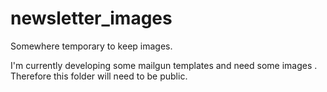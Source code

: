 # newsletter_images
Somewhere temporary to keep images. 

I'm currently developing some mailgun templates and need some images . Therefore this folder will need to be public. 

